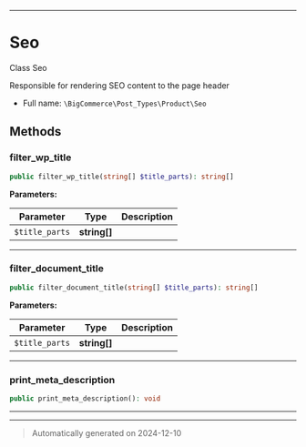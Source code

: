 ***

# Seo

Class Seo

Responsible for rendering SEO content to the page header

* Full name: `\BigCommerce\Post_Types\Product\Seo`




## Methods


### filter_wp_title



```php
public filter_wp_title(string[] $title_parts): string[]
```








**Parameters:**

| Parameter | Type | Description |
|-----------|------|-------------|
| `$title_parts` | **string[]** |  |





***

### filter_document_title



```php
public filter_document_title(string[] $title_parts): string[]
```








**Parameters:**

| Parameter | Type | Description |
|-----------|------|-------------|
| `$title_parts` | **string[]** |  |





***

### print_meta_description



```php
public print_meta_description(): void
```












***


***
> Automatically generated on 2024-12-10
